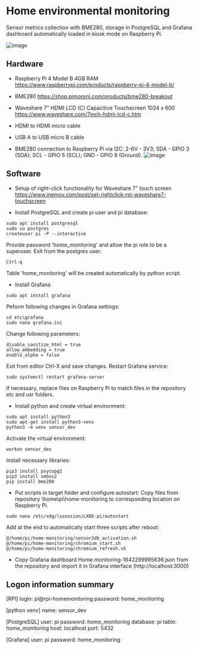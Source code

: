 # Home environmental monitoring
Sensor metrics collection with BME280, storage in PostgreSQL and Grafana dashboard automatically loaded in kiosk mode on Raspberry Pi.

![image](https://user-images.githubusercontent.com/24581566/149658366-e026ddf8-607e-46f6-9d5c-6dc6809561b0.png)

 
## Hardware
- Raspberry Pi 4 Model B 4GB RAM https://www.raspberrypi.com/products/raspberry-pi-4-model-b/
- BME280 https://shop.pimoroni.com/products/bme280-breakout
- Waveshare 7" HDMI LCD (C) Capacitive Touchscreen 1024 x 600 https://www.waveshare.com/7inch-hdmi-lcd-c.htm
- HDMI to HDMI micro cable
- USB A to USB micro B cable

- BME280 connection to Raspberry Pi via I2C: 2-6V - 3V3; SDA - GPIO 3 (SDA); SCL - GPIO 5 (SCL); GND - GPIO 9 (Ground).
![image](https://user-images.githubusercontent.com/24581566/149649740-9fe03407-5da1-4edf-a594-d3ab34becb6b.png)

## Software

- Setup of right-click functionality for Waveshare 7" touch screen https://www.inemov.com/post/set-rightclick-rpi-waveshare7-touchscreen

- Install PostgreSQL and create pi user and pi database:
```
sudo apt install postgresql
sudo su postgres
createuser pi -P --interactive
```
Provide password 'home_monitoring' and allow the pi role to be a superuser.
Exit from the postgres user:
```
Ctrl-q
```

Table 'home_monitoring' will be created automatically by python script.

- Install Grafana
```
sudo apt install grafana
```
Peform following changes in Grafana settings:
```
cd etc\grafana
sudo nano grafana.ini
```
Change following parameters:
```
disable_sanitize_html = true
allow_embedding = true
enable_alpha = false
```
Exit from editor Ctrl-X and save changes.
Restart Grafana service:
```
sudo systemctl restart grafana-server
```
If necessary, replace files on Raspberry Pi to match files in the repository etc and usr folders.

- Install python and create virtual environment:

```
sudo apt install python3
sudo apt-get install python3-venv
python3 -m venv sensor_dev
```

Activate the virtual environment:
```
workon sensor_dev
```

Install necessary libraries:
```
pip3 install psycopg2
pip3 install smbus2
pip install bme280
```

- Put scripts in target folder and configure autostart:
Copy files from repository \home\pi\home-monitoring to corresponding location on Raspberry Pi.
```
sudo nano /etc/xdg/lxsession/LXDE-pi/autostart
```
Add at the end to automatically start three scripts after reboot:
```
@/home/pi/home-monitoring/sensor2db_activation.sh 
@/home/pi/home-monitoring/chromium_start.sh 
@/home/pi/home-monitoring/chromium_refresh.sh
```

- Copy Grafana dashboard Home monitoring-1642299995636.json from the repository and import it in Grafana interface (http://localhost:3000)

## Logon information summary
[RPI]
login: pi@rpi-homemonitoring
password: home_monitoring

[python venv]
name: sensor_dev

[PostgreSQL]
user: pi
password: home_monitoring
database: pi
table: home_monitoring
host: localhost
port: 5432

[Grafana] 
user: pi
password: home_monitoring
